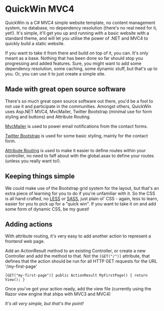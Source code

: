 # QuickWin MVC4 #

QuickWin is a C# MVC4 simple website template, no content management system, no database, no dependency resolution (there's no real need for it, yet!). It's simple, it'll get you up and running with a basic website with a standard theme, and will let you utilise the power of .NET and MVC4 to quickly build a static website.

If you want to take it from there and build on top of it, you can. It's only meant as a base. Nothing that has been done so far should stop you progressing and added features. Sure, you might want to add some dependency resolution, some caching, some dynamic stuff, but that's up to you. Or, you can use it to just create a simple site.

## Made with great open source software ##

There's so much great open source software out there, you'd be a fool to not use it and participate in the communities. Amongst others, QuickWin uses Asp.NET MVC4, MvcMailer, Twitter Bootstrap (minimal use for form styling and buttons) and Attribute Routing.

[MvcMailer](https://github.com/smsohan/MvcMailer) is used to power email notifications from the contact forms.

[Twitter Bootstrap](http://twitter.github.com/bootstrap/) is used for some basic styling, mainly for the contact form.

[Attribute Routing](https://github.com/mccalltd/AttributeRouting/wiki) is used to make it easier to define routes within your controller, no need to faff about with the global.asax to define your routes (unless you really want to!).

## Keeping things simple ##
We could make use of the Bootstrap grid system for the layout, but that's an extra piece of learning for you to do if you're unfamiliar with it. So the CSS is all hand crafted, no [LESS](http://lesscss.org/) or [SASS](http://sass-lang.com/), just plain ol' CSS - again, less to learn, easier for you to pick up for a "quick win". If you want to take it on and add some form of dynamic CSS, be my guest!

## Adding actions ##

With attribute routing, it's very easy to add another action to represent a frontend web page.

Add an ActionResult method to an existing Controller, or create a new Controller and add the method to that.
Not the `[GET("/")]` attribute, that defines that the action should be run for all HTTP GET requests for the URL '/my-first-page'

`[GET("my-first-page")] public ActionResult MyFirstPage() { return View(); }`

Once you've got your action ready, add the view file (currently using the Razor view engine that ships with MVC3 and MVC4)


*It's all very simple, but that's the point!*
